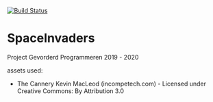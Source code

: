 [![Build Status](https://travis-ci.com/WardGauderis/SpaceInvaders.svg?token=xiF4cJD9dReqnxy3pcqr&branch=master)](https://travis-ci.com/WardGauderis/SpaceInvaders)

# SpaceInvaders
Project Gevorderd Programmeren 2019 - 2020

assets used:
- The Cannery Kevin MacLeod (incompetech.com) - Licensed under Creative Commons: By Attribution 3.0
